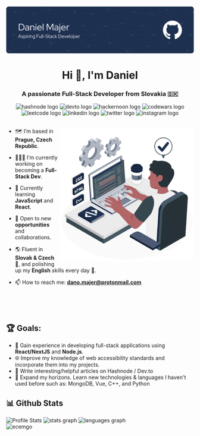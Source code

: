 ![Header](./assets/cover.png)
<h1 align="center">Hi 👋, I'm Daniel</h1>
<h3 align="center">A passionate Full-Stack Developer from Slovakia 🇸🇰</h3>
<div align="center">
  <img src="https://img.shields.io/static/v1?message=Hashnode&logo=hashnode&label=&color=blue&logoColor=white&labelColor=&style=for-the-badge" height="30" alt="hashnode logo"  />
  <img src="https://img.shields.io/static/v1?message=dev.to&logo=dev.to&label=&color=0A0A0A&logoColor=white&labelColor=&style=for-the-badge" height="30" alt="devto logo"  />
  <img src="https://img.shields.io/static/v1?message=Hackernoon&logo=hackernoon&label=&color=green&logoColor=white&labelColor=&style=for-the-badge" height="30" alt="hackernoon logo"  />
  <img src="https://img.shields.io/static/v1?message=Codewars&logo=codewars&label=&color=red&logoColor=white&labelColor=&style=for-the-badge" height="30" alt="codewars logo"  />
  <img src="https://img.shields.io/static/v1?message=Leetcode&logo=leetcode&label=&color=yellow&logoColor=white&labelColor=&style=for-the-badge" height="30" alt="leetcode logo"  />
  <img src="https://img.shields.io/static/v1?message=LinkedIn&logo=linkedin&label=&color=0077B5&logoColor=white&labelColor=&style=for-the-badge" height="30" alt="linkedin logo"  />
  <img src="https://img.shields.io/static/v1?message=Twitter&logo=twitter&label=&color=1DA1F2&logoColor=white&labelColor=&style=for-the-badge" height="30" alt="twitter logo"  />
  <img src="https://img.shields.io/static/v1?message=Instagram&logo=instagram&label=&color=E4405F&logoColor=white&labelColor=&style=for-the-badge" height="30" alt="instagram logo"  />
</div>

<br>

<div>
<!--- Web illustrations by Storyset ( https://storyset.com/web ) --->
<img align="right" alt="GIF" src="/assets/Hand coding.gif" width="360px"/>

- 🗺️ I’m based in **Prague, Czech Republic**.
  
- 👨🏽‍💻 I’m currently working on becoming a **Full-Stack Dev**.
  
- 🔭 Currently learning **JavaScript** and **React**.
  
- 👯 Open to new **opportunities** and collaborations.
  
- 🌎 Fluent in **Slovak & Czech** 📖, and polishing up my **English** skills every day 🌟.
  
- 📫 How to reach me: <a href="mailto:dano.majer@protonmail.com">**dano.majer@protonmail.com**</a>
</div>

<br>
<br>
<br>

## 🏆 Goals:

- 🚀 Gain experience in developing full-stack applications using **React/NextJS** and **Node.js**.
- 🌐 Improve my knowledge of web accessibility standards and incorporate them into my projects.
- 📰 Write interesting/helpful articles on Hashnode / Dev.to
- 🚀 Expand my horizons. Learn new technologies & languages I haven't used before such as: MongoDB, Vue, C++, and Python

## 📊 Github Stats
<div align="left">
  <img alt="Profile Stats" class="img" src="http://github-profile-summary-cards.vercel.app/api/cards/profile-details?username=dnomjr&theme=tokyonight" />
  <img src="https://github-readme-stats.vercel.app/api?username=dnomjr&hide_title=false&hide_rank=false&show_icons=true&include_all_commits=true&count_private=true&disable_animations=false&theme=tokyonight&locale=en&hide_border=false" height="150" alt="stats graph"  />
  <img src="https://github-readme-stats.vercel.app/api/top-langs?username=dnomjr&locale=en&hide_title=false&layout=compact&card_width=320&langs_count=5&theme=tokyonight&hide_border=false" height="150" alt="languages graph"  />
</div>
<img src="https://komarev.com/ghpvc/?username=dnomjr&color=1e3050&style=plastic" alt="ecemgo"/>


<!--
**dnomjr/dnomjr** is a ✨ _special_ ✨ repository because its `README.md` (this file) appears on your GitHub profile.

Here are some ideas to get you started:

- 🔭 I’m currently working on ...
- 🌱 I’m currently learning ...
- 👯 I’m looking to collaborate on ...
- 🤔 I’m looking for help with ...
- 💬 Ask me about ...
- 📫 How to reach me: ...
- 😄 Pronouns: ...
- ⚡ Fun fact: ...
-->
